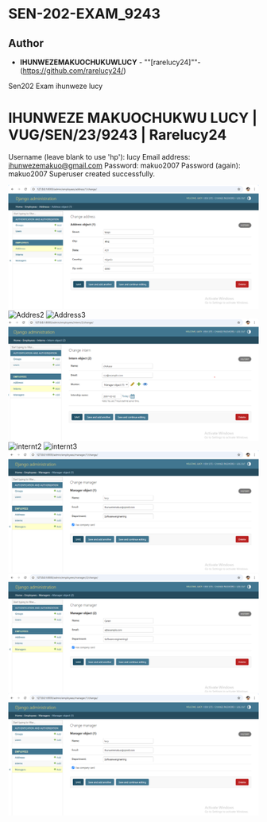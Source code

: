 # SEN-202-EXAM_9243
## Author

- **IHUNWEZEMAKUOCHUKUWLUCY** - ""[rarelucy24]""-(https://github.com/rarelucy24/)

Sen202 Exam ihunweze lucy 
# IHUNWEZE MAKUOCHUKWU LUCY | VUG/SEN/23/9243 | Rarelucy24
Username (leave blank to use 'hp'): lucy
Email address: ihunwezemakuo@gmail.com
Password: makuo2007
Password (again): makuo2007
Superuser created successfully.


![Address1]( lucy_staff_api/employees/Address1.png)
![Addres2]( lucy_staff_api/employees/Address2.png)
![Address3](lucy_staff_api/employees/Address2.png)
![internt1](lucy_staff_api/employees/intent2.png)
![internt2](lucy_staff_api/employees/intent3.png)
![internt3](lucy_staff_api/employees/intent3.png)
![manager1](lucy_staff_api/employees/manager1.png)
![manager2](lucy_staff_api/employees/manager2.png)
![manger3](lucy_staff_api/employees/manager1.png)

